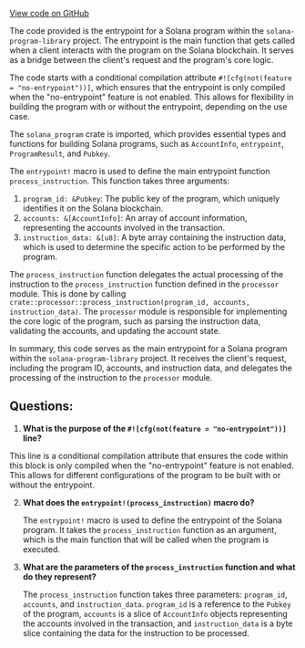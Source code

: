 [View code on GitHub](https://github.com/solana-labs/solana-program-library/examples/rust/transfer-tokens/src/entrypoint.rs)

The code provided is the entrypoint for a Solana program within the `solana-program-library` project. The entrypoint is the main function that gets called when a client interacts with the program on the Solana blockchain. It serves as a bridge between the client's request and the program's core logic.

The code starts with a conditional compilation attribute `#![cfg(not(feature = "no-entrypoint"))]`, which ensures that the entrypoint is only compiled when the "no-entrypoint" feature is not enabled. This allows for flexibility in building the program with or without the entrypoint, depending on the use case.

The `solana_program` crate is imported, which provides essential types and functions for building Solana programs, such as `AccountInfo`, `entrypoint`, `ProgramResult`, and `Pubkey`.

The `entrypoint!` macro is used to define the main entrypoint function `process_instruction`. This function takes three arguments:

1. `program_id: &Pubkey`: The public key of the program, which uniquely identifies it on the Solana blockchain.
2. `accounts: &[AccountInfo]`: An array of account information, representing the accounts involved in the transaction.
3. `instruction_data: &[u8]`: A byte array containing the instruction data, which is used to determine the specific action to be performed by the program.

The `process_instruction` function delegates the actual processing of the instruction to the `process_instruction` function defined in the `processor` module. This is done by calling `crate::processor::process_instruction(program_id, accounts, instruction_data)`. The `processor` module is responsible for implementing the core logic of the program, such as parsing the instruction data, validating the accounts, and updating the account state.

In summary, this code serves as the main entrypoint for a Solana program within the `solana-program-library` project. It receives the client's request, including the program ID, accounts, and instruction data, and delegates the processing of the instruction to the `processor` module.
## Questions: 
 1. **What is the purpose of the `#![cfg(not(feature = "no-entrypoint"))]` line?**

   This line is a conditional compilation attribute that ensures the code within this block is only compiled when the "no-entrypoint" feature is not enabled. This allows for different configurations of the program to be built with or without the entrypoint.

2. **What does the `entrypoint!(process_instruction)` macro do?**

   The `entrypoint!` macro is used to define the entrypoint of the Solana program. It takes the `process_instruction` function as an argument, which is the main function that will be called when the program is executed.

3. **What are the parameters of the `process_instruction` function and what do they represent?**

   The `process_instruction` function takes three parameters: `program_id`, `accounts`, and `instruction_data`. `program_id` is a reference to the `Pubkey` of the program, `accounts` is a slice of `AccountInfo` objects representing the accounts involved in the transaction, and `instruction_data` is a byte slice containing the data for the instruction to be processed.
